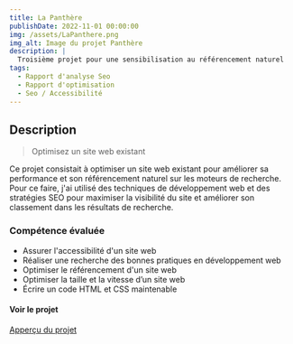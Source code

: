 ```yaml
---
title: La Panthère
publishDate: 2022-11-01 00:00:00
img: /assets/LaPanthere.png
img_alt: Image du projet Panthère
description: |
  Troisième projet pour une sensibilisation au référencement naturel
tags:
  - Rapport d'analyse Seo
  - Rapport d'optimisation
  - Seo / Accessibilité
---
```


## Description

> Optimisez un site web existant

<p>Ce projet consistait à optimiser un site web existant pour améliorer sa performance et son référencement naturel sur les moteurs de recherche. Pour ce faire, j'ai utilisé des techniques de développement web et des stratégies SEO pour maximiser la visibilité du site et améliorer son classement dans les résultats de recherche.</p>

### Compétence évaluée

- Assurer l'accessibilité d'un site web
- Réaliser une recherche des bonnes pratiques en développement web
- Optimiser le référencement d'un site web
- Optimiser la taille et la vitesse d’un site web
- Écrire un code HTML et CSS maintenable

#### Voir le projet

<a href="https://remybreton.github.io/La-panthere/">Apperçu du projet</a>
